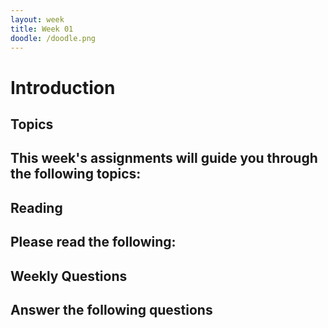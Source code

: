 ```yaml
---
layout: week
title: Week 01
doodle: /doodle.png
---
```


# Introduction

## Topics

This week's assignments will guide you through the following topics:
-  

## Reading

Please read the following:
- 

## Weekly Questions

Answer the following questions
- 

